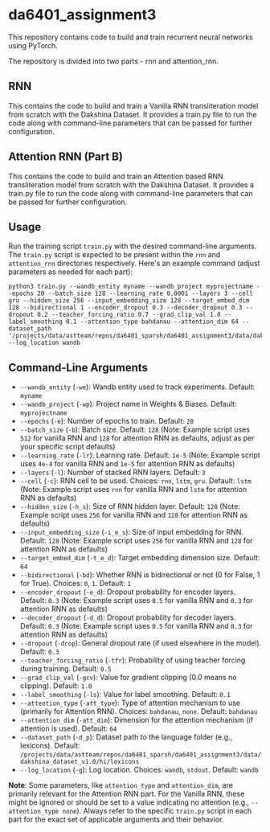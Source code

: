 # da6401_assignment3
This repository contains code to build and train recurrent neural networks using PyTorch.

The repository is divided into two parts - rnn and attention_rnn.

## RNN
This contains the code to build and train a Vanilla RNN transliteration model from scratch with the Dakshina Dataset. It provides a train.py file to run the code along with command-line parameters that can be passed for further configuration.

## Attention RNN (Part B)
This contains the code to build and train an Attention based RNN transliteration model from scratch with the Dakshina Dataset. It provides a train.py file to run the code along with command-line parameters that can be passed for further configuration.

## Usage
Run the training script `train.py` with the desired command-line arguments. The `train.py` script is expected to be present within the `rnn` and `attention_rnn` directories respectively. Here's an example command (adjust parameters as needed for each part):

```
python3 train.py --wandb_entity myname --wandb_project myprojectname --epochs 20 --batch_size 128 --learning_rate 0.0001 --layers 3 --cell gru --hidden_size 256 --input_embedding_size 128 --target_embed_dim 128 --bidirectional 1 --encoder_dropout 0.3 --decoder_dropout 0.3 --dropout 0.2 --teacher_forcing_ratio 0.7 --grad_clip_val 1.0 --label_smoothing 0.1 --attention_type bahdanau --attention_dim 64 --dataset_path '/projects/data/astteam/repos/da6401_sparsh/da6401_assignment3/data/dakshina_dataset_v1.0/hi/lexicons' --log_location wandb
```

## Command-Line Arguments
- `--wandb_entity` (`-we`): Wandb entity used to track experiments. Default: `myname`
- `--wandb_project` (`-wp`): Project name in Weights & Biases. Default: `myprojectname`
- `--epochs` (`-e`): Number of epochs to train. Default: `20`
- `--batch_size` (`-b`): Batch size. Default: `128` (Note: Example script uses `512` for vanilla RNN and `128` for attention RNN as defaults, adjust as per your specific script defaults)
- `--learning_rate` (`-lr`): Learning rate. Default: `1e-5` (Note: Example script uses `4e-4` for vanilla RNN and `1e-5` for attention RNN as defaults)
- `--layers` (`-l`): Number of stacked RNN layers. Default: `3`
- `--cell` (`-c`): RNN cell to be used. Choices: `rnn`, `lstm`, `gru`. Default: `lstm` (Note: Example script uses `rnn` for vanilla RNN and `lstm` for attention RNN as defaults)
- `--hidden_size` (`-h_s`): Size of RNN hidden layer. Default: `128` (Note: Example script uses `256` for vanilla RNN and `128` for attention RNN as defaults)
- `--input_embedding_size` (`-i_e_s`): Size of input embedding for RNN. Default: `128` (Note: Example script uses `256` for vanilla RNN and `128` for attention RNN as defaults)
- `--target_embed_dim` (`-t_e_d`): Target embedding dimension size. Default: `64`
- `--bidirectional` (`-bd`): Whether RNN is bidirectional or not (0 for False, 1 for True). Choices: `0`, `1`. Default: `1`
- `--encoder_dropout` (`-e_d`): Dropout probability for encoder layers. Default: `0.3` (Note: Example script uses `0.5` for vanilla RNN and `0.3` for attention RNN as defaults)
- `--decoder_dropout` (`-d_d`): Dropout probability for decoder layers. Default: `0.3` (Note: Example script uses `0.5` for vanilla RNN and `0.3` for attention RNN as defaults)
- `--dropout` (`-drop`): General dropout rate (if used elsewhere in the model). Default: `0.3`
- `--teacher_forcing_ratio` (`-tfr`): Probability of using teacher forcing during training. Default: `0.5`
- `--grad_clip_val` (`-gcv`): Value for gradient clipping (0.0 means no clipping). Default: `1.0`
- `--label_smoothing` (`-ls`): Value for label smoothing. Default: `0.1`
- `--attention_type` (`-att_type`): Type of attention mechanism to use (primarily for Attention RNN). Choices: `bahdanau`, `none`. Default: `bahdanau`
- `--attention_dim` (`-att_dim`): Dimension for the attention mechanism (if attention is used). Default: `64`
- `--dataset_path` (`-d_p`): Dataset path to the language folder (e.g., lexicons). Default: `/projects/data/astteam/repos/da6401_sparsh/da6401_assignment3/data/dakshina_dataset_v1.0/hi/lexicons`
- `--log_location` (`-g`): Log location. Choices: `wandb`, `stdout`. Default: `wandb`

**Note**: Some parameters, like `attention_type` and `attention_dim`, are primarily relevant for the Attention RNN part. For the Vanilla RNN, these might be ignored or should be set to a value indicating no attention (e.g., `--attention_type none`). Always refer to the specific `train.py` script in each part for the exact set of applicable arguments and their behavior.
